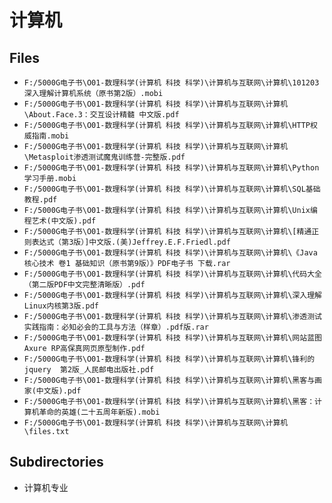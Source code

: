 # 计算机

## Files

- `F:/5000G电子书\O01-数理科学(计算机 科技 科学)\计算机与互联网\计算机\101203深入理解计算机系统（原书第2版）.mobi`
- `F:/5000G电子书\O01-数理科学(计算机 科技 科学)\计算机与互联网\计算机\About.Face.3：交互设计精髓 中文版.pdf`
- `F:/5000G电子书\O01-数理科学(计算机 科技 科学)\计算机与互联网\计算机\HTTP权威指南.mobi`
- `F:/5000G电子书\O01-数理科学(计算机 科技 科学)\计算机与互联网\计算机\Metasploit渗透测试魔鬼训练营-完整版.pdf`
- `F:/5000G电子书\O01-数理科学(计算机 科技 科学)\计算机与互联网\计算机\Python学习手册.mobi`
- `F:/5000G电子书\O01-数理科学(计算机 科技 科学)\计算机与互联网\计算机\SQL基础教程.pdf`
- `F:/5000G电子书\O01-数理科学(计算机 科技 科学)\计算机与互联网\计算机\Unix编程艺术(中文版).pdf`
- `F:/5000G电子书\O01-数理科学(计算机 科技 科学)\计算机与互联网\计算机\[精通正则表达式（第3版）]中文版.(美)Jeffrey.E.F.Friedl.pdf`
- `F:/5000G电子书\O01-数理科学(计算机 科技 科学)\计算机与互联网\计算机\《Java核心技术 卷1 基础知识（原书第9版）》PDF电子书 下载.rar`
- `F:/5000G电子书\O01-数理科学(计算机 科技 科学)\计算机与互联网\计算机\代码大全（第二版PDF中文完整清晰版）.pdf`
- `F:/5000G电子书\O01-数理科学(计算机 科技 科学)\计算机与互联网\计算机\深入理解Linux内核第3版.pdf`
- `F:/5000G电子书\O01-数理科学(计算机 科技 科学)\计算机与互联网\计算机\渗透测试实践指南：必知必会的工具与方法（样章）.pdf版.rar`
- `F:/5000G电子书\O01-数理科学(计算机 科技 科学)\计算机与互联网\计算机\网站蓝图  Axure RP高保真网页原型制作.pdf`
- `F:/5000G电子书\O01-数理科学(计算机 科技 科学)\计算机与互联网\计算机\锋利的jquery  第2版_人民邮电出版社.pdf`
- `F:/5000G电子书\O01-数理科学(计算机 科技 科学)\计算机与互联网\计算机\黑客与画家(中文版).pdf`
- `F:/5000G电子书\O01-数理科学(计算机 科技 科学)\计算机与互联网\计算机\黑客：计算机革命的英雄(二十五周年新版).mobi`
- `F:/5000G电子书\O01-数理科学(计算机 科技 科学)\计算机与互联网\计算机\files.txt`

## Subdirectories

- 计算机专业
